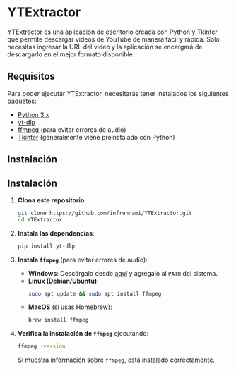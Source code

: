 # YTExtractor

YTExtractor es una aplicación de escritorio creada con Python y Tkinter que permite descargar videos de YouTube de manera fácil y rápida. Solo necesitas ingresar la URL del video y la aplicación se encargará de descargarlo en el mejor formato disponible.



## Requisitos

Para poder ejecutar YTExtractor, necesitarás tener instalados los siguientes paquetes:

- [Python 3.x](https://www.python.org/)
- [yt-dlp](https://github.com/yt-dlp/yt-dlp)
- [ffmpeg](https://ffmpeg.org/download.html) (para evitar errores de audio)
- [Tkinter](https://wiki.python.org/moin/TkInter) (generalmente viene preinstalado con Python)



## Instalación

## Instalación

1. **Clona este repositorio**:
    ```sh
    git clone https://github.com/infrunnami/YTExtractor.git
    cd YTExtractor
    ```
2. **Instala las dependencias**:
    ```sh
    pip install yt-dlp
    ```

3. **Instala `ffmpeg`** (para evitar errores de audio):

   - **Windows**: Descárgalo desde [aquí](https://ffmpeg.org/download.html) y agrégalo al `PATH` del sistema.
   - **Linux (Debian/Ubuntu)**:
     ```sh
     sudo apt update && sudo apt install ffmpeg
     ```
   - **MacOS** (si usas Homebrew):
     ```sh
     brew install ffmpeg
     ```

4. **Verifica la instalación de `ffmpeg`** ejecutando:
    ```sh
    ffmpeg -version
    ```
   Si muestra información sobre `ffmpeg`, está instalado correctamente.